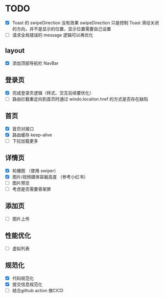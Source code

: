 # TODO

- [x] Toast 的 swipeDirection 没有效果
      swipeDirection 只是控制 Toast 滑动关闭的方向，并不是显示的位置，显示位置需要自己设置
- [ ] 请求全局错误的 message 逻辑可以再优化

## layout

- [x] 添加顶部导航栏 NavBar

## 登录页

- [x] 完成登录页逻辑（样式、交互后续要优化）
- [ ] 路由拦截重定向到首页时通过 windo.locaiton.href 的方式是否存在缺陷

## 首页

- [x] 首页对接口
- [x] 路由缓存 keep-alive
- [ ] 下拉加载更多

## 详情页

- [x] 轮播图 （使用 swiper）
- [x] 图片/视频媒体容器高度 （参考小红书）
- [ ] 图片预览
- [ ] 考虑是否需要骨架屏

## 添加页

- [ ] 图片上传

## 性能优化

- [ ] 虚拟列表

## 规范化

- [x] 代码规范化
- [x] 提交信息规范化
- [ ] 结合github action 做CICD
